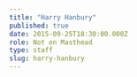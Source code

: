 ```yaml
---
title: "Harry Hanbury"
published: true
date: 2015-09-25T18:30:00.000Z
role: Not on Masthead
type: staff
slug: harry-hanbury
---
```

